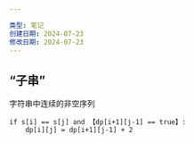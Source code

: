 ```yaml
---

类型: 笔记
创建日期: 2024-07-23
修改日期: 2024-07-23
---
```

## “子串”
字符串中连续的非空序列

```
if s[i] == s[j] and 【dp[i+1][j-1] == true】:
	dp[i][j] = dp[i+1][j-1] + 2

```

